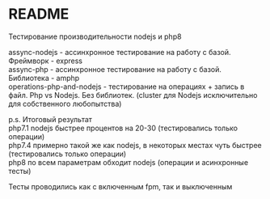 # README #

Тестирование производительности nodejs и php8

assync-nodejs - ассинхронное тестирование на работу с базой. Фреймворк - express\
assync-php    - ассинхронное тестирование на работу с базой. Библиотека - amphp\
operations-php-and-nodejs - тестирование на операциях + запись в файл. Php vs Nodejs. Без библиотек. (cluster для Nodejs 
исключительно для собственного любопытства)

p.s. Итоговый результат\
php7.1 nodejs быстрее процентов на 20-30 (тестировались только операции)\
php7.4 примерно такой же как nodejs, в некоторых местах чуть быстрее (тестировались только операции)\
php8 по всем параметрам обходит nodejs (операции и асинхронные тесты)

Тесты проводились как с включенным fpm, так и выключенным